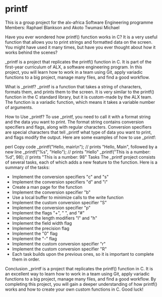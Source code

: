 # printf
This is a group project for the alx-africa Software Engineering programme
Members: Raphael Blankson and  Akoto Twumasi Michael


Have you ever wondered how printf() function works in C? It is a very useful function that allows you to print strings and formatted data on the screen. You might have used it many times, but have you ever thought about how it works behind the scenes?

_printf is a project that replicates the printf() function in C. It is part of the first-year curriculum of ALX, a software engineering program. In this project, you will learn how to work in a team using Git, apply variadic functions to a big project, manage many files, and find a good workflow.

What is _printf?
_printf is a function that takes a string of characters, formats them, and prints them to the screen. It is very similar to the printf() function in the C standard library, but it is custom-made by the ALX team. The function is a variadic function, which means it takes a variable number of arguments.

How to Use _printf?
To use _printf, you need to call it with a format string and the data you want to print. The format string contains conversion specifiers and flags, along with regular characters. Conversion specifiers are special characters that tell _printf what type of data you want to print, and flags modify the output. Here are some examples of how to use _printf:

perl
Copy code
_printf("Hello, main\n"); // prints "Hello, Main", followed by a new line
_printf("%s", "Hello"); // prints "Hello"
_printf("This is a number: %d", 98); // prints "This is a number: 98"
Tasks
The _printf project consists of several tasks, each of which adds a new feature to the function. Here is a summary of the tasks:

- Implement the conversion specifiers "c" and "s"
- Implement the conversion specifiers "d" and "i"
- Create a man page for the function
- Implement the conversion specifier "b"
- Use a local buffer to minimize calls to the write function
- Implement the custom conversion specifier "S"
- Implement the conversion specifier "p"
- Implement the flags "+", " ", and "#"
- Implement the length modifiers "l" and "h"
- Implement the field width flag
- Implement the precision flag
- Implement the "0" flag
- Implement the "-" flag
- Implement the custom conversion specifier "r"
- Implement the custom conversion specifier "R"
- Each task builds upon the previous ones, so it is important to complete them in order.

Conclusion
_printf is a project that replicates the printf() function in C. It is an excellent way to learn how to work in a team using Git, apply variadic functions to a big project, manage many files, and find a good workflow. By completing this project, you will gain a deeper understanding of how printf() works and how to create your own custom functions in C. Good luck!
